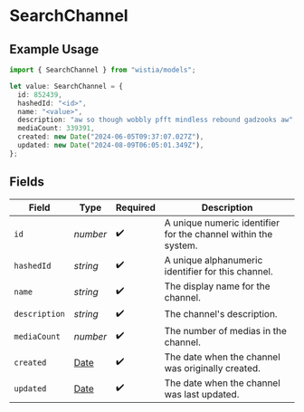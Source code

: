 # SearchChannel

## Example Usage

```typescript
import { SearchChannel } from "wistia/models";

let value: SearchChannel = {
  id: 852439,
  hashedId: "<id>",
  name: "<value>",
  description: "aw so though wobbly pfft mindless rebound gadzooks aw",
  mediaCount: 339391,
  created: new Date("2024-06-05T09:37:07.027Z"),
  updated: new Date("2024-08-09T06:05:01.349Z"),
};
```

## Fields

| Field                                                                                         | Type                                                                                          | Required                                                                                      | Description                                                                                   |
| --------------------------------------------------------------------------------------------- | --------------------------------------------------------------------------------------------- | --------------------------------------------------------------------------------------------- | --------------------------------------------------------------------------------------------- |
| `id`                                                                                          | *number*                                                                                      | :heavy_check_mark:                                                                            | A unique numeric identifier for the channel within the system.                                |
| `hashedId`                                                                                    | *string*                                                                                      | :heavy_check_mark:                                                                            | A unique alphanumeric identifier for this channel.                                            |
| `name`                                                                                        | *string*                                                                                      | :heavy_check_mark:                                                                            | The display name for the channel.                                                             |
| `description`                                                                                 | *string*                                                                                      | :heavy_check_mark:                                                                            | The channel's description.                                                                    |
| `mediaCount`                                                                                  | *number*                                                                                      | :heavy_check_mark:                                                                            | The number of medias in the channel.                                                          |
| `created`                                                                                     | [Date](https://developer.mozilla.org/en-US/docs/Web/JavaScript/Reference/Global_Objects/Date) | :heavy_check_mark:                                                                            | The date when the channel was originally created.                                             |
| `updated`                                                                                     | [Date](https://developer.mozilla.org/en-US/docs/Web/JavaScript/Reference/Global_Objects/Date) | :heavy_check_mark:                                                                            | The date when the channel was last updated.                                                   |